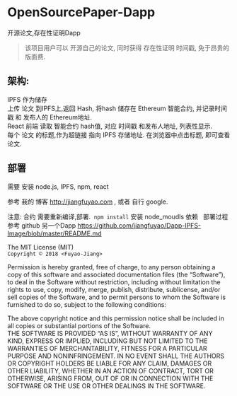 # OpenSourcePaper-Dapp
开源论文,存在性证明Dapp  

> 该项目用户可以 开源自己的论文, 同时获得 存在性证明 时间戳, 免于昂贵的版面费.  

## 架构:
IPFS 作为储存  
上传 论文 到IPFS上,返回 Hash, 将hash 储存在 Ethereum 智能合约, 并记录时间戳 和 发布人的 Ethereum地址.  
React 前端 读取 智能合约 hash值, 对应 时间戳 和发布人地址, 列表性显示.  
每个 论文 的标题,作为超链接 指向 IPFS 存储地址. 在浏览器中点击标题, 即可查看论文.   

## 部署

需要 安装 node.js, IPFS, npm, react  

参考 我的 博客 <http://jiangfuyao.com> , 或者 自行 google.  

注意: 合约 需要重新编译,部署.  `npm install` 安装 node_moudls 依赖  
部署过程参考 github 另一个Dapp <https://github.com/jiangfuyao/Dapp-IPFS-Image/blob/master/README.md>  

The MIT License (MIT)  
`Copyright © 2018 <Fuyao-Jiang>` 

Permission is hereby granted, free of charge, to any person obtaining a copy of this software and associated documentation files (the “Software”), to deal in the Software without restriction, including without limitation the rights to use, copy, modify, merge, publish, distribute, sublicense, and/or sell copies of the Software, and to permit persons to whom the Software is furnished to do so, subject to the following conditions:  

The above copyright notice and this permission notice shall be included in all copies or substantial portions of the Software.  
THE SOFTWARE IS PROVIDED “AS IS”, WITHOUT WARRANTY OF ANY KIND, EXPRESS OR IMPLIED, INCLUDING BUT NOT LIMITED TO THE WARRANTIES OF MERCHANTABILITY, FITNESS FOR A PARTICULAR PURPOSE AND NONINFRINGEMENT. IN NO EVENT SHALL THE AUTHORS OR COPYRIGHT HOLDERS BE LIABLE FOR ANY CLAIM, DAMAGES OR OTHER LIABILITY, WHETHER IN AN ACTION OF CONTRACT, TORT OR OTHERWISE, ARISING FROM, OUT OF OR IN CONNECTION WITH THE SOFTWARE OR THE USE OR OTHER DEALINGS IN THE SOFTWARE.  
